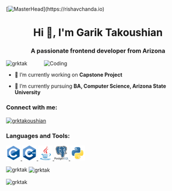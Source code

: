 [![MasterHead](https://1.bp.blogspot.com/-7A4WynwLsM...)](https://rishavchanda.io)
<h1 align="center">Hi 👋, I'm Garik Takoushian</h1>
<h3 align="center">A passionate frontend developer from Arizona</h3>
<img align="right" alt="Coding" width="400" src="https://giphy.com/embed/qgQUggAC3Pfv687qPC">


<p align="left"> <img src="https://komarev.com/ghpvc/?username=grktak&label=Profile%20views&color=0e75b6&style=flat" alt="grktak" /> </p>

- 🔭 I’m currently working on **Capstone Project**

- 🌱 I’m currently pursuing **BA, Computer Science, Arizona State University**

<h3 align="left">Connect with me:</h3>
<p align="left">
<a href="https://instagram.com/grktakoushian" target="blank"><img align="center" src="https://raw.githubusercontent.com/rahuldkjain/github-profile-readme-generator/master/src/images/icons/Social/instagram.svg" alt="grktakoushian" height="30" width="40" /></a>
</p>

<h3 align="left">Languages and Tools:</h3>
<p align="left"> <a href="https://www.cprogramming.com/" target="_blank" rel="noreferrer"> <img src="https://raw.githubusercontent.com/devicons/devicon/master/icons/c/c-original.svg" alt="c" width="40" height="40"/> </a> <a href="https://www.w3schools.com/cpp/" target="_blank" rel="noreferrer"> <img src="https://raw.githubusercontent.com/devicons/devicon/master/icons/cplusplus/cplusplus-original.svg" alt="cplusplus" width="40" height="40"/> </a> <a href="https://www.java.com" target="_blank" rel="noreferrer"> <img src="https://raw.githubusercontent.com/devicons/devicon/master/icons/java/java-original.svg" alt="java" width="40" height="40"/> </a> <a href="https://www.postgresql.org" target="_blank" rel="noreferrer"> <img src="https://raw.githubusercontent.com/devicons/devicon/master/icons/postgresql/postgresql-original-wordmark.svg" alt="postgresql" width="40" height="40"/> </a> <a href="https://www.python.org" target="_blank" rel="noreferrer"> <img src="https://raw.githubusercontent.com/devicons/devicon/master/icons/python/python-original.svg" alt="python" width="40" height="40"/> </a> </p>

<p><img align="left" src="https://github-readme-stats.vercel.app/api/top-langs?username=grktak&show_icons=true&locale=en&layout=compact" alt="grktak" /></p>

<p>&nbsp;<img align="center" src="https://github-readme-stats.vercel.app/api?username=grktak&show_icons=true&locale=en" alt="grktak" /></p>

<p><img align="center" src="https://github-readme-streak-stats.herokuapp.com/?user=grktak&" alt="grktak" /></p>
